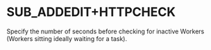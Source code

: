 # SUB_ADDEDIT+HTTPCHECK

Specify the number of seconds before checking for inactive Workers
(Workers sitting ideally waiting for a task). 
